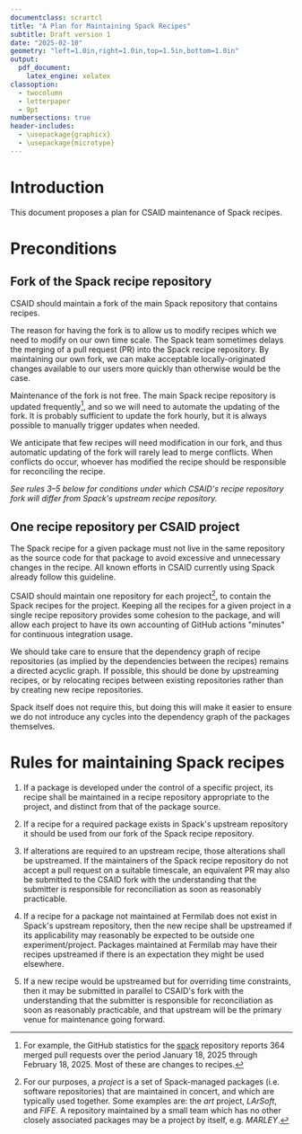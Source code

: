 ```yaml
---
documentclass: scrartcl
title: "A Plan for Maintaining Spack Recipes"
subtitle: Draft version 1
date: "2025-02-10"
geometry: "left=1.0in,right=1.0in,top=1.5in,bottom=1.0in"
output:
  pdf_document:
    latex_engine: xelatex
classoption:
  - twocolumn
  - letterpaper
  - 9pt
numbersections: true
header-includes:
  - \usepackage{graphicx}
  - \usepackage{microtype}
---
```


# Introduction

This document proposes a plan for CSAID maintenance of Spack recipes.

# Preconditions

## Fork of the Spack recipe repository

CSAID should maintain a fork of the main Spack repository that contains recipes.

The reason for having the fork is to allow us to modify recipes which we need to modify on our own time scale.
The Spack team sometimes delays the merging of a pull request (PR) into the Spack recipe repository.
By maintaining our own fork, we can make acceptable locally-originated changes available to our users more quickly than otherwise would be the case.

Maintenance of the fork is not free.
The main Spack recipe repository is updated frequently[^1], and so we will need to automate the updating of the fork.
It is probably sufficient to update the fork hourly, but it is always possible to manually trigger updates when needed.

We anticipate that few recipes will need modification in our fork, and thus automatic updating of the fork will rarely lead to merge conflicts.
When conflicts do occur, whoever has modified the recipe should be responsible for reconciling the recipe.

[^1]: For example, the GitHub statistics for the [spack](https://github.com/spack/spack) repository reports 364 merged pull requests over the period January 18, 2025 through February 18, 2025.
      Most of these are changes to recipes.

*See rules 3–5 below for conditions under which CSAID's recipe repository fork will differ from Spack's upstream recipe repository.*

## One recipe repository per CSAID project

The Spack recipe for a given package must not live in the same repository as the source code for that package to avoid excessive and unnecessary changes in the recipe.
All known efforts in CSAID currently using Spack already follow this guideline.

CSAID should maintain one repository for each project[^project], to contain the Spack recipes for the project.
Keeping all the recipes for a given project in a single recipe repository provides some cohesion to the package, and will allow each project to have its own accounting of GitHub actions "minutes" for continuous integration usage.

[^project]: For our purposes, a *project* is a set of Spack-managed packages (i.e. software repositories) that are maintained in concert, and which are typically used together.
            Some examples are: the *art* project, *LArSoft*, and *FIFE*.
            A repository maintained by a small team which has no other closely associated packages may be a project by itself, e.g. *MARLEY*.

We should take care to ensure that the dependency graph of recipe repositories (as implied by the dependencies between the recipes) remains a directed acyclic graph.
If possible, this should be done by upstreaming recipes, or by relocating recipes between existing repositories rather than by creating new recipe repositories.

Spack itself does not require this, but doing this will make it easier to ensure we do not introduce any cycles into the dependency graph of the packages themselves.


# Rules for maintaining Spack recipes

1. If a package is developed under the control of a specific project, its recipe shall be maintained in a recipe repository appropriate to the project, and distinct from that of the package source.

2. If a recipe for a required package exists in Spack's upstream repository it should be used from our fork of the Spack recipe repository.

3. If alterations are required to an upstream recipe, those alterations shall be upstreamed.
   If the maintainers of the Spack recipe repository do not accept a pull request on a suitable timescale, an equivalent PR may also be submitted to the CSAID fork with the understanding that the submitter is responsible for reconciliation as soon as reasonably practicable.

4. If a recipe for a package not maintained at Fermilab does not exist in Spack's upstream repository, then the new recipe shall be upstreamed if its applicability may reasonably be expected to be outside one experiment/project.
   Packages maintained at Fermilab may have their recipes upstreamed if there is an expectation they might be used elsewhere.

5. If a new recipe would be upstreamed but for overriding time constraints, then it may be submitted in parallel to CSAID's fork with the understanding that the submitter is responsible for reconciliation as soon as reasonably practicable, and that upstream will be the primary venue for maintenance going forward.
